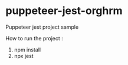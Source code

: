 # puppeteer-jest-orghrm
Puppeteer jest project sample

How to run the project : 
1. npm install
2. npx jest 
